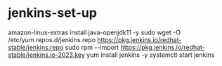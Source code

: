 # jenkins-set-up
amazon-linux-extras install java-openjdk11 -y
 sudo wget -O /etc/yum.repos.d/jenkins.repo https://pkg.jenkins.io/redhat-stable/jenkins.repo
  sudo rpm --import https://pkg.jenkins.io/redhat-stable/jenkins.io-2023.key
yum install jenkins -y
systemctl start jenkins
